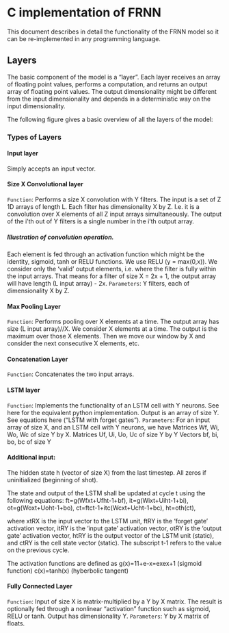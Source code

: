 # C implementation of FRNN 

This document describes in detail the functionality of the FRNN model so it can be re-implemented in any programming language.

## Layers
The basic component of the model is a “layer”. Each layer receives an array of floating point values, performs a computation, and returns an output array of floating point values. The output dimensionality might be different from the input dimensionality and depends in a deterministic way on the input dimensionality.

The following figure gives a basic overview of all the layers of the model:


### Types of Layers

#### Input layer
Simply accepts an input vector.

#### Size X Convolutional layer
    
`Function`: Performs a size X convolution with Y filters. The input is a set of Z 1D arrays of length L. Each filter has dimensionality X by Z. I.e. it is a convolution over X elements of all Z input arrays simultaneously. The output of the i’th out of Y filters is a single number in the i’th output array.

##### Illustration of convolution operation.

 Each element is fed through an activation function which might be the identity, sigmoid, tanh or RELU functions. We use RELU (y = max(0,x)). We consider only the ‘valid’ output elements, i.e. where the filter is fully within the input arrays. That means for a filter of size X = 2x + 1, the output array will have length (L input array) - 2x. 
`Parameters`: Y filters, each of dimensionality X by Z.


#### Max Pooling Layer
`Function`: Performs pooling over X elements at a time. The output array has size (L input array)//X. We consider X elements at a time. The output is the maximum over those X elements. Then we move our window by X and consider the next consecutive X elements, etc.


#### Concatenation Layer
`Function`: Concatenates the two input arrays.


#### LSTM layer
`Function`: Implements the functionality of an LSTM cell with Y neurons. See here for the equivalent python implementation. Output is an array of size Y. See equations here (“LSTM with forget gates”).
`Parameters`: For an input array of size X, and an LSTM cell with Y neurons, we have
Matrices Wf, Wi, Wo, Wc of size Y by X.
Matrices Uf, Ui, Uo, Uc of size Y by Y
Vectors bf, bi, bo, bc of size Y


#### Additional input:
The hidden state h (vector of size X) from the last timestep. All zeros if uninitialized (beginning of shot).

The state and output of the LSTM shall be updated at cycle t using the following equations:
ft=g(Wfxt+Ufht-1+bf),
it=g(Wixt+Uiht-1+bi),
ot=g(Woxt+Uoht-1+bo),
ct=ftct-1+itc(Wcxt+Ucht-1+bc),
ht=oth(ct),

where xtRX is the input vector to the LSTM unit, ftRY is the ‘forget gate’ activation vector, itRY is the ‘input gate’ activation vector, otRY is the ‘output gate’ activation vector, htRY is the output vector of the LSTM unit (static), and ctRY is the cell state vector (static). The subscript t-1 refers to the value on the previous cycle.

The activation functions are defined as
g(x)=11+e-x=exex+1 (sigmoid function)
c(x)=tanh(x) (hyberbolic tangent)

#### Fully Connected Layer
`Function`: Input of size X is matrix-multiplied by a Y by X matrix. The result is optionally fed through a nonlinear “activation” function such as sigmoid, RELU or tanh. Output has dimensionality Y.
`Parameters`: Y by X matrix of floats.
